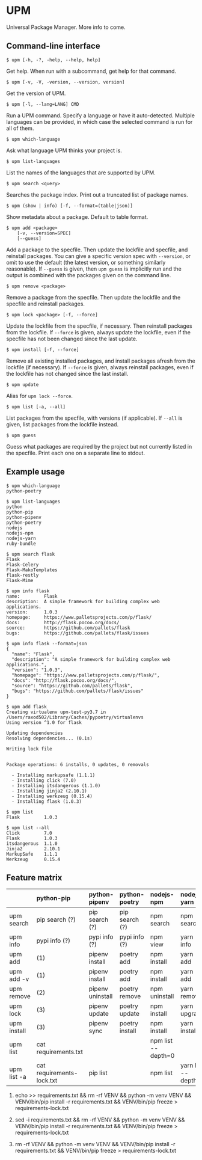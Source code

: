 # UPM

Universal Package Manager. More info to come.

## Command-line interface

    $ upm [-h, -?, -help, --help, help]

Get help. When run with a subcommand, get help for that command.

    $ upm [-v, -V, -version, --version, version]

Get the version of UPM.

    $ upm [-l, --lang=LANG] CMD

Run a UPM command. Specify a language or have it auto-detected.
Multiple languages can be provided, in which case the selected command
is run for all of them.

    $ upm which-language

Ask what language UPM thinks your project is.

    $ upm list-languages

List the names of the languages that are supported by UPM.

    $ upm search <query>

Searches the package index. Print out a truncated list of package
names.

    $ upm (show | info) [-f, --format=(table|json)]

Show metadata about a package. Default to table format.

    $ upm add <package>
        [-v, --version=SPEC]
        [--guess]

Add a package to the specfile. Then update the lockfile and specfile,
and reinstall packages. You can give a specific version spec with
`--version`, or omit to use the default (the latest version, or
something similarly reasonable). If `--guess` is given, then `upm
guess` is implicitly run and the output is combined with the packages
given on the command line.

    $ upm remove <package>

Remove a package from the specfile. Then update the lockfile and the
specfile and reinstall packages.

    $ upm lock <package> [-f, --force]

Update the lockfile from the specfile, if necessary. Then reinstall
packages from the lockfile. If `--force` is given, always update the
lockfile, even if the specfile has not been changed since the last
update.

    $ upm install [-f, --force]

Remove all existing installed packages, and install packages afresh
from the lockfile (if necessary). If `--force` is given, always
reinstall packages, even if the lockfile has not changed since the
last install.

    $ upm update

Alias for `upm lock --force`.

    $ upm list [-a, --all]

List packages from the specfile, with versions (if applicable). If
`--all` is given, list packages from the lockfile instead.

    $ upm guess

Guess what packages are required by the project but not currently
listed in the specfile. Print each one on a separate line to stdout.

## Example usage

    $ upm which-language
    python-poetry

    $ upm list-languages
    python
    python-pip
    python-pipenv
    python-poetry
    nodejs
    nodejs-npm
    nodejs-yarn
    ruby-bundle

    $ upm search flask
    Flask
    Flask-Celery
    Flask-MakoTemplates
    flask-restly
    Flask-Mime

    $ upm info flask
    name:         Flask
    description:  A simple framework for building complex web applications.
    version:      1.0.3
    homepage:     https://www.palletsprojects.com/p/flask/
    docs:         http://flask.pocoo.org/docs/
    source:       https://github.com/pallets/flask
    bugs:         https://github.com/pallets/flask/issues

    $ upm info flask --format=json
    {
      "name": "Flask",
      "description": "A simple framework for building complex web applications.",
      "version": "1.0.3",
      "homepage": "https://www.palletsprojects.com/p/flask/",
      "docs": "http://flask.pocoo.org/docs/",
      "source": "https://github.com/pallets/flask",
      "bugs": "https://github.com/pallets/flask/issues"
    }

    $ upm add flask
    Creating virtualenv upm-test-py3.7 in /Users/raxod502/Library/Caches/pypoetry/virtualenvs
    Using version ^1.0 for flask

    Updating dependencies
    Resolving dependencies... (0.1s)

    Writing lock file


    Package operations: 6 installs, 0 updates, 0 removals

      - Installing markupsafe (1.1.1)
      - Installing click (7.0)
      - Installing itsdangerous (1.1.0)
      - Installing jinja2 (2.10.1)
      - Installing werkzeug (0.15.4)
      - Installing flask (1.0.3)

    $ upm list
    Flask         1.0.3

    $ upm list --all
    Click         7.0
    Flask         1.0.3
    itsdangerous  1.1.0
    Jinja2        2.10.1
    MarkupSafe    1.1.1
    Werkzeug      0.15.4

## Feature matrix

|               | python-pip                | python-pipenv    | python-poetry  | nodejs-npm         | nodejs-yarn         | ruby-bundle               |
|---------------|:--------------------------|:-----------------|:---------------|:-------------------|:--------------------|:--------------------------|
| upm search    | pip search (?)            | pip search (?)   | pip search (?) | npm search         | npm search          | gem search                |
| upm info      | pypi info (?)             | pypi info (?)    | pypi info (?)  | npm view           | yarn info           | gem info -r               |
| upm add       | (1)                       | pipenv install   | poetry add     | npm install        | yarn add            | bundle add                |
| upm add -v    | (1)                       | pipenv install   | poetry add     | npm install        | yarn add            | bundle add                |
| upm remove    | (2)                       | pipenv uninstall | poetry remove  | npm uninstall      | yarn remove         | bundle remove             |
| upm lock      | (3)                       | pipenv update    | poetry update  | npm install        | yarn upgrade        | bundle update             |
| upm install   | (3)                       | pipenv sync      | poetry install | npm install        | yarn install        | bundle install            |
| upm list      | cat requirements.txt      |                  |                | npm list --depth=0 |                     |                           |
| upm list -a   | cat requirements-lock.txt | pip list         |                | npm list           | yarn list --depth=0 | bunder list               |

1. echo >> requirements.txt &&
   rm -rf VENV &&
   python -m venv VENV &&
   VENV/bin/pip install -r requirements.txt &&
   VENV/bin/pip freeze > requirements-lock.txt

2. sed -i requirements.txt &&
   rm -rf VENV &&
   python -m venv VENV &&
   VENV/bin/pip install -r requirements.txt &&
   VENV/bin/pip freeze > requirements-lock.txt

3. rm -rf VENV &&
   python -m venv VENV &&
   VENV/bin/pip install -r requirements.txt &&
   VENV/bin/pip freeze > requirements-lock.txt
